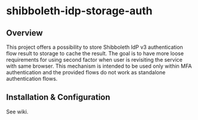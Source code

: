 # shibboleth-idp-storage-auth

## Overview
This project offers a possibility to store Shibboleth IdP v3 authentication flow result to storage to cache the result. The goal is to have more loose requirements for using second factor when user is revisiting the service with same browser. This mechanism is intended to be used only within MFA authentication and the provided flows do not work as standalone authentication flows. 

## Installation & Configuration
See wiki. 
